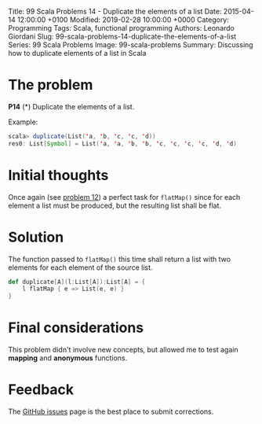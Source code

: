 Title: 99 Scala Problems 14 - Duplicate the elements of a list
Date: 2015-04-14 12:00:00 +0100
Modified: 2019-02-28 10:00:00 +0000
Category: Programming
Tags: Scala, functional programming
Authors: Leonardo Giordani
Slug: 99-scala-problems-14-duplicate-the-elements-of-a-list
Series: 99 Scala Problems
Image: 99-scala-problems
Summary: Discussing how to duplicate elements of a list in Scala

# The problem

**P14** (*) Duplicate the elements of a list.

Example:

``` scala
scala> duplicate(List('a, 'b, 'c, 'c, 'd))
res0: List[Symbol] = List('a, 'a, 'b, 'b, 'c, 'c, 'c, 'c, 'd, 'd)
```

# Initial thoughts

Once again (see [problem 12]({filename}99-scala-problems-12-decode-a-run-length-encoded-list.markdown)) a perfect task for `flatMap()` since for each element a list must be produced, but the resulting list shall be flat.

# Solution

The function passed to `flatMap()` this time shall return a list with two elements for each element of the source list.

``` scala
def duplicate[A](l:List[A]):List[A] = {
    l flatMap { e => List(e, e) }
}
```

# Final considerations

This problem didn't involve new concepts, but allowed me to test again **mapping** and **anonymous** functions.

# Feedback

The [GitHub issues](https://github.com/TheDigitalCatOnline/thedigitalcatonline.github.com/issues) page is the best place to submit corrections.
